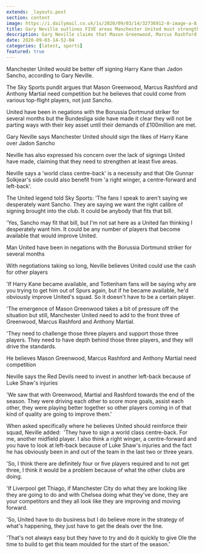 ```yaml
---
extends: _layouts.post
section: content
image: https://i.dailymail.co.uk/1s/2020/09/03/14/32736912-0-image-a-8_1599140631701.jpg 
title: Gary Neville outlines FIVE areas Manchester United must strengthen in transfer market 
description: Gary Neville claims that Mason Greenwood, Marcus Rashford and Anthony Martial need competition but believes that could come from a player like Harry Kane rather than Jadon Sancho. 
date: 2020-09-03-14-52-04 
categories: [latest, sports] 
featured: true 
--- 
```

Manchester United would be better off signing Harry Kane than Jadon Sancho, according to Gary Neville.

The Sky Sports pundit argues that Mason Greenwood, Marcus Rashford and Anthony Martial need competition but he believes that could come from various top-flight players, not just Sancho.

United have been in negations with the Borussia Dortmund striker for several months but the Bundesliga side have made it clear they will not be parting ways with their key asset until their demands of £100million are met.

Gary Neville says Manchester United should sign the likes of Harry Kane over Jadon Sancho

Neville has also expressed his concern over the lack of signings United have made, claiming that they need to strengthen at least five areas.

Neville says a 'world class centre-back' is a necessity and that Ole Gunnar Solkjear's side could also benefit from 'a right winger, a centre-forward and left-back'.

The United legend told Sky Sports: 'The fans I speak to aren't saying we desperately want Sancho. They are saying we want the right calibre of signing brought into the club. It could be anybody that fits that bill.

'Yes, Sancho may fit that bill, but I'm not sat here as a United fan thinking I desperately want him. It could be any number of players that become available that would improve United.

Man United have been in negations with the Borussia Dortmund striker for several months

With negotiations taking so long, Neville believes United could use the cash for other players

'If Harry Kane became available, and Tottenham fans will be saying why are you trying to get him out of Spurs again, but if he became available, he'd obviously improve United's squad. So it doesn't have to be a certain player.

'The emergence of Mason Greenwood takes a bit of pressure off the situation but still, Manchester United need to add to the front three of Greenwood, Marcus Rashford and Anthony Martial.

'They need to challenge those three players and support those three players. They need to have depth behind those three players, and they will drive the standards.

He believes Mason Greenwood, Marcus Rashford and Anthony Martial need competition 

Neville says the Red Devils need to invest in another left-back because of Luke Shaw's injuries

'We saw that with Greenwood, Martial and Rashford towards the end of the season. They were driving each other to score more goals, assist each other, they were playing better together so other players coming in of that kind of quality are going to improve them.'

When asked specifically where he believes United should reinforce their squad, Neville added:  'They have to sign a world class centre-back. For me, another midfield player. I also think a right winger, a centre-forward and you have to look at left-back because of Luke Shaw's injuries and the fact he has obviously been in and out of the team in the last two or three years.

'So, I think there are definitely four or five players required and to not get three, I think it would be a problem because of what the other clubs are doing.

'If Liverpool get Thiago, if Manchester City do what they are looking like they are going to do and with Chelsea doing what they've done, they are your competitors and they all look like they are improving and moving forward.

'So, United have to do business but I do believe more in the strategy of what's happening, they just have to get the deals over the line.

'That's not always easy but they have to try and do it quickly to give Ole the time to build to get this team moulded for the start of the season.'


